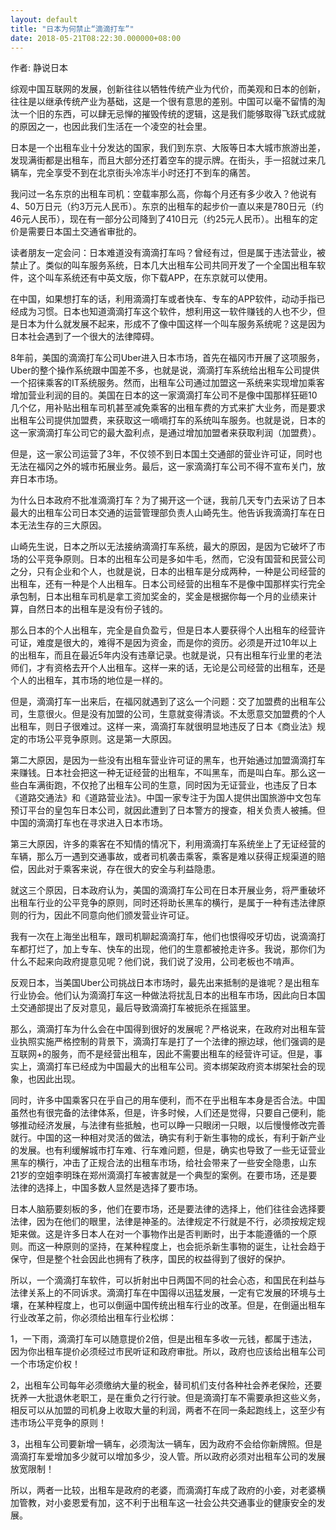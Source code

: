 ```yaml
---
layout: default
title: "日本为何禁止“滴滴打车”"
date: 2018-05-21T08:22:30.000000+08:00
---
```


作者: 静说日本

综观中国互联网的发展，创新往往以牺牲传统产业为代价，而美观和日本的创新，往往是以继承传统产业为基础，这是一个很有意思的差别。中国可以毫不留情的淘汰一个旧的东西，可以肆无忌惮的摧毁传统的逻辑，这是我们能够取得飞跃式成就的原因之一，也因此我们生活在一个凌空的社会里。

日本是一个出租车业十分发达的国家，我们到东京、大阪等日本大城市旅游出差，发现满街都是出租车，而且大部分还打着空车的提示牌。在街头，手一招就过来几辆车，完全享受不到在北京街头冷冻半小时还打不到车的痛苦。

我问过一名东京的出租车司机：空载率那么高，你每个月还有多少收入？他说有4、50万日元（约3万元人民币）。东京的出租车的起步价一直以来是780日元（约46元人民币），现在有一部分公司降到了410日元（约25元人民币）。出租车的定价是需要日本国土交通省审批的。

读者朋友一定会问：日本难道没有滴滴打车吗？曾经有过，但是属于违法营业，被禁止了。类似的叫车服务系统，日本几大出租车公司共同开发了一个全国出租车软件，这个叫车系统还有中英文版，你下载APP，在东京就可以使用。

在中国，如果想打车的话，利用滴滴打车或者快车、专车的APP软件，动动手指已经成为习惯。日本也知道滴滴打车这个软件，想利用这一软件赚钱的人也不少，但是日本为什么就发展不起来，形成不了像中国这样一个叫车服务系统呢？这是因为日本社会遇到了一个很大的法律障碍。

8年前，美国的滴滴打车公司Uber进入日本市场，首先在福冈市开展了这项服务，Uber的整个操作系统跟中国差不多，也就是说，滴滴打车系统给出租车公司提供一个招徕乘客的IT系统服务。然而，出租车公司通过加盟这一系统来实现增加乘客增加营业利润的目的。美国在日本的这一家滴滴打车公司不是像中国那样狂砸10几个亿，用补贴出租车司机甚至减免乘客的出租车费的方式来扩大业务，而是要求出租车公司提供加盟费，来获取这一嘀嘀打车的系统叫车服务。也就是说，日本的这一家滴滴打车公司它的最大盈利点，是通过增加加盟者来获取利润（加盟费）。

但是，这一家公司运营了3年，不仅领不到日本国土交通部的营业许可证，同时也无法在福冈之外的城市拓展业务。最后，这一家滴滴打车公司不得不宣布关门，放弃日本市场。

为什么日本政府不批准滴滴打车？为了揭开这一个谜，我前几天专门去采访了日本最大的出租车公司日本交通的运营管理部负责人山崎先生。他告诉我滴滴打车在日本无法生存的三大原因。

山崎先生说，日本之所以无法接纳滴滴打车系统，最大的原因，是因为它破坏了市场的公平竞争原则。日本的出租车公司是多如牛毛，然而，它没有国营和民营公司之分，只有企业和个人，也就是说，日本的出租车是分成两种，一种是公司经营的出租车，还有一种是个人出租车。日本公司经营的出租车不是像中国那样实行完全承包制，日本出租车司机是拿工资加奖金的，奖金是根据你每一个月的业绩来计算，自然日本的出租车是没有份子钱的。

那么日本的个人出租车，完全是自负盈亏，但是日本人要获得个人出租车的经营许可证，难度是很大的，难得不是因为资金，而是你的资历。必须是开过10年以上的出租车，而且在最近5年内没有违章记录。也就是说，只有出租车行业里的老法师们，才有资格去开个人出租车。这样一来的话，无论是公司经营的出租车，还是个人的出租车，其市场的地位是一样的。

但是，滴滴打车一出来后，在福冈就遇到了这么一个问题：交了加盟费的出租车公司，生意很火。但是没有加盟的公司，生意就变得清谈。不太愿意交加盟费的个人出租车，则日子很难过。这样一来，滴滴打车就很明显地违反了日本《商业法》规定的市场公平竞争原则。这是第一大原因。

第二大原因，是因为一些没有出租车营业许可证的黑车，也开始通过加盟滴滴打车来赚钱。日本社会把这一种无证经营的出租车，不叫黑车，而是叫白车。那么这一些白车满街跑，不仅抢了出租车公司的生意，同时因为无证营业，也违反了日本《道路交通法》和《道路营业法》。中国一家专注于为国人提供出国旅游中文包车预订平台的皇包车日本公司，就因此遭到了日本警方的搜查，相关负责人被捕。但中国的滴滴打车也在寻求进入日本市场。

第三大原因，许多的乘客在不知情的情况下，利用滴滴打车系统坐上了无证经营的车辆，那么万一遇到交通事故，或者司机袭击乘客，乘客是难以获得正规渠道的赔偿，因此对于乘客来说，存在很大的安全与利益隐患。

就这三个原因，日本政府认为，美国的滴滴打车公司在日本开展业务，将严重破坏出租车行业的公平竞争的原则，同时还将助长黑车的横行，是属于一种有违法律原则的行为，因此不同意向他们颁发营业许可证。

我有一次在上海坐出租车，跟司机聊起滴滴打车，他们也恨得咬牙切齿，说滴滴打车都打烂了，加上专车、快车的出现，他们的生意都被抢走许多。我说，那你们为什么不起来向政府提意见呢？他们说，我们说了没用，公司老板也不啃声。

反观日本，当美国Uber公司挑战日本市场时，最先出来抵制的是谁呢？是出租车行业协会。他们认为滴滴打车这一种做法将扰乱日本的出租车市场，因此向日本国土交通部提出了反对意见，最后导致滴滴打车被扼杀在摇篮里。

那么，滴滴打车为什么会在中国得到很好的发展呢？严格说来，在政府对出租车营业执照实施严格控制的背景下，滴滴打车是打了一个法律的擦边球，他们强调的是互联网+的服务，而不是经营出租车，因此不需要出租车的经营许可证。但是，事实上，滴滴打车已经成为中国最大的出租车公司。资本绑架政府资本绑架社会的现象，也因此出现。

同时，许多中国乘客只在乎自己的用车便利，而不在乎出租车本身是否合法。中国虽然也有很完备的法律体系，但是，许多时候，人们还是觉得，只要自己便利，能够推动经济发展，与法律有些抵触，也可以睁一只眼闭一只眼，以后慢慢修改完善就行。中国的这一种相对灵活的做法，确实有利于新生事物的成长，有利于新产业的发展。也有利缓解城市打车难、行车难问题，但是，确实也导致了一些无证营业黑车的横行，冲击了正规合法的出租车市场，给社会带来了一些安全隐患，山东21岁的空姐李明珠在郑州滴滴打车被害就是一个典型的案例。在要市场，还是要法律的选择上，中国多数人显然是选择了要市场。

日本人脑筋要刻板的多，他们在要市场，还是要法律的选择上，他们往往会选择要法律，因为在他们的眼里，法律是神圣的。法律规定不行就是不行，必须按规定规矩来做。这是许多日本人在对一个事物作出是否判断时，出于本能遵循的一个原则。而这一种原则的坚持，在某种程度上，也会扼杀新生事物的诞生，让社会趋于保守，但是整个社会因此也拥有了秩序，国民的权益得到了很好的保护。

所以，一个滴滴打车软件，可以折射出中日两国不同的社会心态，和国民在利益与法律关系上的不同诉求。滴滴打车在中国得以迅猛发展，一定有它发展的环境与土壤，在某种程度上，也可以倒逼中国传统出租车行业的改革。但是，在倒逼出租车行业改革之前，你必须给出租车行业松绑：

1，一下雨，滴滴打车可以随意提价2倍，但是出租车多收一元钱，都属于违法，因为你出租车提价必须经过市民听证和政府审批。所以，政府也应该给出租车公司一个市场定价权！

2，出租车公司每年必须缴纳大量的税金，替司机们支付各种社会养老保险，还要抚养一大批退休老职工，是在重负之行行驶。但是滴滴打车不需要承担这些义务，相反可以从加盟的司机身上收取大量的利润，两者不在同一条起跑线上，这至少有违市场公平竞争的原则！

3，出租车公司要新增一辆车，必须淘汰一辆车，因为政府不会给你新牌照。但是滴滴打车爱增加多少就可以增加多少，没人管。所以政府必须对出租车公司的发展放宽限制！

所以，两者一比较，出租车是政府的老婆，而滴滴打车成了政府的小妾，对老婆横加管教，对小妾恩爱有加，这不利于出租车这一社会公共交通事业的健康安全的发展。

